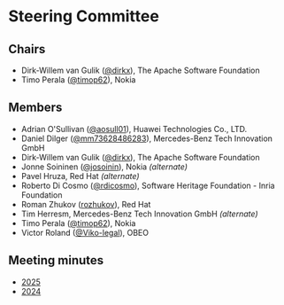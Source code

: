 # Steering Committee

## Chairs
* Dirk-Willem van Gulik ([@dirkx][]), The Apache Software Foundation
* Timo Perala ([@timop62][]), Nokia


## Members
* Adrian O'Sullivan ([@aosull01][]), Huawei Technologies Co., LTD.
* Daniel Dilger ([@mm73628486283][]), Mercedes-Benz Tech Innovation GmbH
* Dirk-Willem van Gulik ([@dirkx][]), The Apache Software Foundation
* Jonne Soininen ([@josoinin][]), Nokia _(alternate)_
* Pavel Hruza, Red Hat _(alternate)_
* Roberto Di Cosmo ([@rdicosmo][]), Software Heritage Foundation - Inria Foundation
* Roman Zhukov ([rozhukov][]), Red Hat
* Tim Herresm, Mercedes-Benz Tech Innovation GmbH _(alternate)_
* Timo Perala ([@timop62][]), Nokia
* Victor Roland ([@Viko-legal][]), OBEO

## Meeting minutes

* [2025](./minutes/2025)
* [2024](./minutes/2024)

[@aosull01]: https://github.com/aosull01
[@dirkx]: https://github.com/dirkx
[@josoinin]: https://github.com/josoinin
[@mm73628486283]: https://github.com/mm73628486283
[@rdicosmo]: https://github.com/rdicosmo
[@timop62]: https://github.com/timop62
[@Viko-legal]: https://github.com/Viko-legal
[rozhukov]: https://github.com/rozhukov
